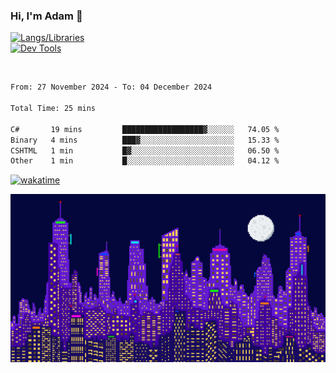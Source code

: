 ### Hi, I'm Adam 👋

[![Langs/Libraries](https://skillicons.dev/icons?i=cs,dotnet,js,css,html,sass,ts,jquery,bootstrap)](https://skillicons.dev)
<br/>
[![Dev Tools](https://skillicons.dev/icons?i=git,github,githubactions,visualstudio)](https://skillicons.dev)

<br/>

<!--START_SECTION:waka-->

```txt
From: 27 November 2024 - To: 04 December 2024

Total Time: 25 mins

C#       19 mins         ██████████████████▓░░░░░░   74.05 %
Binary   4 mins          ███▓░░░░░░░░░░░░░░░░░░░░░   15.33 %
CSHTML   1 min           █▓░░░░░░░░░░░░░░░░░░░░░░░   06.50 %
Other    1 min           █░░░░░░░░░░░░░░░░░░░░░░░░   04.12 %
```

<!--END_SECTION:waka-->

[![wakatime](https://wakatime.com/badge/user/2234bda2-efd3-47c5-8724-79108edfe9aa.svg)](https://wakatime.com/@2234bda2-efd3-47c5-8724-79108edfe9aa)

![Pixelated city at night](./media/city.gif)
